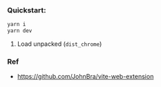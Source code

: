 ### Quickstart:
```bash
yarn i
yarn dev
```

1. Load unpacked (`dist_chrome`)

### Ref
- https://github.com/JohnBra/vite-web-extension
